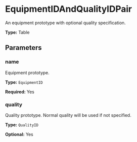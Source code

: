 # EquipmentIDAndQualityIDPair

An equipment prototype with optional quality specification.

**Type:** Table

## Parameters

### name

Equipment prototype.

**Type:** `EquipmentID`

**Required:** Yes

### quality

Quality prototype. Normal quality will be used if not specified.

**Type:** `QualityID`

**Optional:** Yes


